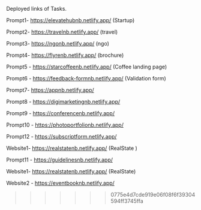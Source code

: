Deployed links of Tasks.

Prompt1- https://elevatehubnb.netlify.app/ (Startup)

Prompt2- https://travelnb.netlify.app/ (travel)

Prompt3- https://ngonb.netlify.app/ (ngo)

Prompt4- https://flyrenb.netlify.app/ (brochure)

Prompt5 - https://starcoffeenb.netlify.app/ (Coffee landing page)

Prompt6 - https://feedback-formnb.netlify.app/ (Validation form)

Prompt7- https://appnb.netlify.app/ 

Prompt8 - https://digimarketingnb.netlify.app/

Prompt9 - https://conferencenb.netlify.app/ 

Prompt10 - https://photoportfolionb.netlify.app/ 

Prompt12 - https://subscriptform.netlify.app/

Website1- https://realstatenb.netlify.app/  (RealState )



Prompt11 - https://guidelinesnb.netlify.app/

Website1- https://realstatenb.netlify.app/  (RealState)

Website2 - https://eventbooknb.netlify.app/
>>>>>>> 0775e4d7cde919e06f08f6f39304594ff3745ffa
